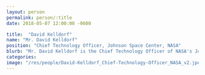 ```yaml
---
layout: person
permalink: person/:title
date: 2018-05-07 12:00:00 -0600

title:  "David Kelldorf"
name: "Mr. David Kelldorf"
position: "Chief Technology Officer, Johnson Space Center, NASA"
blurb: "Mr. David Kelldorf is the Chief Technology Officer of NASA's Johnson Space Center."
categories: 
image: "/res/people/David-Kelldorf_Chief-Technology-Officer_NASA_v2.jpeg"
---
```


